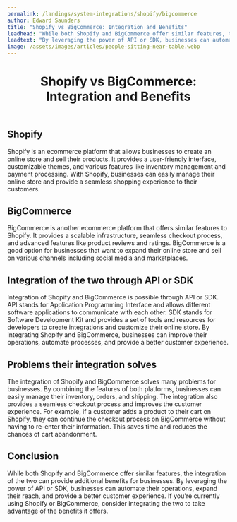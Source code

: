 ```yaml
---
permalink: /landings/system-integrations/shopify/bigcommerce
author: Edward Saunders
title: "Shopify vs BigCommerce: Integration and Benefits"
leadhead: "While both Shopify and BigCommerce offer similar features, the integration of the two can provide additional benefits for businesses"
leadtext: "By leveraging the power of API or SDK, businesses can automate their operations, expand their reach, and provide a better customer experience. If you're currently using Shopify or BigCommerce, consider integrating the two to take advantage of the benefits it offers."
image: /assets/images/articles/people-sitting-near-table.webp
---
```

<div class="arttext">    <header>
      <h1>Shopify vs BigCommerce: Integration and Benefits</h1>
    </header>
    <section>
      <h2>Shopify</h2>
      <p>Shopify is an ecommerce platform that allows businesses to create an online store and sell their products. It provides a user-friendly interface, customizable themes, and various features like inventory management and payment processing. With Shopify, businesses can easily manage their online store and provide a seamless shopping experience to their customers.</p>
    </section>
    <section>
      <h2>BigCommerce</h2>
      <p>BigCommerce is another ecommerce platform that offers similar features to Shopify. It provides a scalable infrastructure, seamless checkout process, and advanced features like product reviews and ratings. BigCommerce is a good option for businesses that want to expand their online store and sell on various channels including social media and marketplaces.</p>
    </section>
    <section>
      <h2>Integration of the two through API or SDK</h2>
      <p>Integration of Shopify and BigCommerce is possible through API or SDK. API stands for Application Programming Interface and allows different software applications to communicate with each other. SDK stands for Software Development Kit and provides a set of tools and resources for developers to create integrations and customize their online store. By integrating Shopify and BigCommerce, businesses can improve their operations, automate processes, and provide a better customer experience.</p>
    </section>
    <section>
      <h2>Problems their integration solves</h2>
      <p>The integration of Shopify and BigCommerce solves many problems for businesses. By combining the features of both platforms, businesses can easily manage their inventory, orders, and shipping. The integration also provides a seamless checkout process and improves the customer experience. For example, if a customer adds a product to their cart on Shopify, they can continue the checkout process on BigCommerce without having to re-enter their information. This saves time and reduces the chances of cart abandonment.</p>
    </section>
    <section>
      <h2>Conclusion</h2>
      <p>While both Shopify and BigCommerce offer similar features, the integration of the two can provide additional benefits for businesses. By leveraging the power of API or SDK, businesses can automate their operations, expand their reach, and provide a better customer experience. If you're currently using Shopify or BigCommerce, consider integrating the two to take advantage of the benefits it offers.</p>
    </section>
</div>